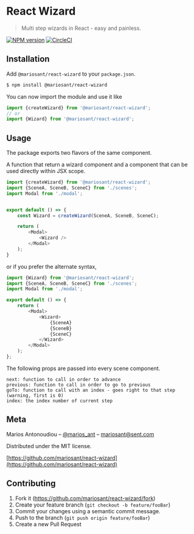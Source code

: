 # React Wizard

> Multi step wizards in React - easy and painless.

[![NPM version](https://img.shields.io/npm/v/@mariosant/react-wizard.svg)](https://www.npmjs.com/package/@mariosant/react-wizard)
[![CircleCI](https://circleci.com/gh/mariosant/react-wizard/tree/master.svg?style=svg)](https://circleci.com/gh/mariosant/react-wizard/tree/master)

## Installation

Add `@mariosant/react-wizard` to your `package.json`.

```bash
$ npm install @mariosant/react-wizard
```

You can now import the module and use it like

```javascript
import {createWizard} from '@mariosant/react-wizard';
// or
import {Wizard} from '@mariosant/react-wizard';
```

## Usage

The package exports two flavors of the same component.

A function that return a wizard component and a component that can be used directly within JSX scope.

```javascript
import {createWizard} from '@mariosant/react-wizard';
import {SceneA, SceneB, SceneC} from './scenes';
import Modal from './modal';


export default () => {
	const Wizard = createWizard(SceneA, SceneB, SceneC);

	return (
		<Modal>
			<Wizard />
		</Modal>
	);
}
```

or if you prefer the alternate syntax,

```javascript
import {Wizard} from '@mariosant/react-wizard';
import {SceneA, SceneB, SceneC} from './scenes';
import Modal from './modal';

export default () => {
	return (
		<Modal>
			<Wizard>
				{SceneA}
				{SceneB}
				{SceneC}
			</Wizard>
		</Modal>
	);
};
```

The following props are passed into every scene component.

```
next: function to call in order to advance
previous: function to call in order to go to previous
goTo: function to call with an index - goes right to that step (warning, first is 0)
index: the index number of current step
```

## Meta

Marios Antonoudiou – [@marios_ant](https://twitter.com/marios_ant) – mariosant@sent.com

Distributed under the MIT license.

[https://github.com/mariosant/react-wizard](https://github.com/mariosant/react-wizard)

## Contributing

1. Fork it (<https://github.com/mariosant/react-wizard/fork>)
2. Create your feature branch (`git checkout -b feature/fooBar`)
3. Commit your changes using a semantic commit message.
4. Push to the branch (`git push origin feature/fooBar`)
5. Create a new Pull Request
